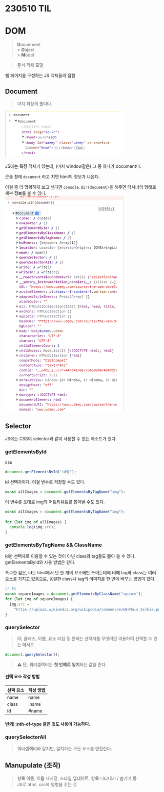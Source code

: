 # 230510 TIL

# DOM

> **D**ocunment <br> > **O**bject <br> > **M**odel <br>

> 문서 객체 모델

웹 페이지를 구성하는 JS 객체들의 집합

## Document

> 마치 최상의 폴더다.

![](images/2023-05-10-16-18-23.png)

JS에는 특정 객체가 있는데, (마치 window같은) 그 중 하나가 document다.

콘솔 창에 `document` 라고 치면 html의 정보가 나온다.

이걸 좀 더 명확하게 보고 싶다면 `console.dir(document)`을 해주면 딕셔너리 형태로 세부 정보를 볼 수 있다.
![](images/2023-05-10-16-14-57.png)

## Selector

JS에는 CSS의 selector와 같이 사용할 수 있는 메소드가 있다.

### getElementsById

css

```js
document.getElementsById("id명");
```

id 선택자이다. 이걸 변수로 저장할 수도 있다.

```js
const allImages = document.getElementsByTagName("img");
```

이 변수를 토대로 img의 어트리뷰트를 뽑아낼 수도 있다.

```js
const allImages = document.getElementsByTagName("img");

for (let img of allImages) {
  console.log(img.src);
}
```

### getElementsByTagName && ClassName

id만 선택자로 이용할 수 있는 것이 아닌 class와 tag들도 뽑아 쓸 수 있다. <br> getElementsById와 사용 방법은 같다.
<br>

특수한 점은, id는 html에서 단 한 개의 요소에만 쓰이는데에 비해 tag와 class는 여러 요소를 가지고 있음으로, 동일한 class나 tag의 이미지를 한 번에 바꾸는 방법이 있다.

```js
// EX
const squareImages = document.getElementsByClassName("square");
for (let img of squareImages) {
  img.src =
    "https://upload.wikimedia.org/wikipedia/commons/e/e0/Male_Silkie.png";
}
```

### querySelector

> ID, 클래스, 이름, 요소 타입 등 원하는 선택자를 무엇이던 이용하여 선택할 수 있는 메서드

```js
document.querySelector();
```

> ⚠️ 단, 쿼리셀렉터는 **첫 번쨰로 일치**하는 값을 준다.
#### 선택 요소 작성 방법
| 선택 요소 | 작성 방법 |
| --------- | --------- |
| name      | name      |
| class     | .name     |
| id        | #name     |
#### 번외) :nth-of-type 같은 것도 사용이 가능하다.
### querySelectorAll
> 쿼리셀렉터와 같지만, 일치하는 모든 요소를 반환한다.

## Manupulate (조작)
> 항목 이동, 이름 재지정, 스타일 업데이트, 항목 나타내기 / 숨기기 등
> <br> JS로 html, css에 영향을 주는 것
```js

```

```js

```

```js

```

```js

```
